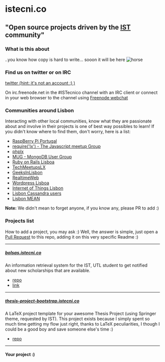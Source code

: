 istecni.co
==========

## "Open source projects driven by the [IST](http://ist.utl.pt) community"


### What is this about

..you know how copy is hard to write... sooon it will be here
![horse](http://i0.kym-cdn.com/photos/images/newsfeed/000/117/014/GsE3k.jpg)


### Find us on twitter or on IRC

[twitter (hint: it's not an account :) )](https://twitter.com/search?src=typd&q=%23ISTecnico)

On irc.freenode.net in the #ISTecnico channel with an IRC client or connect in your web browser to the channel using [Freenode webchat](http://webchat.freenode.net/?channels=ISTecnico)

### Communities around Lisbon

Interacting with other local communities, know what they are passionate about and involve in their projects is one of best way possibles to learn! If you didn't know where to find them, don't worry, here is a list:

* [RaspBerry Pi Portugal](http://raspberrypiportugal.com/)
* [require('lx') - The Javascript meetup Group](http://www.meetup.com/require-lx/)
* [phplx](http://www.meetup.com/php-lx/)
* [MUG - MongoDB User Group](http://www.meetup.com/Lisbon-MongoDB-User-Group/)
* [Ruby on Rails Lisboa](http://www.meetup.com/ruby-lx/)
* [TechMeetupsLX](http://www.meetup.com/TechMeetupsLX/)
* [GeeksInLisbon](http://www.meetup.com/GeeksIn-Lisbon/)
* [RealtimeWeb](http://www.meetup.com/realtime/)
* [Wordpress Lisboa](http://www.meetup.com/WordPress-Lisboa/)
* [Internet of Things Lisbon](http://www.meetup.com/IoT-Lisboa/)
* [Lisbon Cassandra users](http://www.meetup.com/Lisbon-Cassandra-Users/)
* [Lisbon MEAN](http://www.meetup.com/meanstack/)


**Note:** We didn't mean to forget anyone, if you know any, please PR to add :)

### Projects list

How to add a project, you may ask :) Well, the answer is simple, just open 
a [Pull Request](https://help.github.com/articles/using-pull-requests) to 
this repo, adding it on this very specific Readme :)


--------------
##### [bolsas.istecni.co](http://bolsas.istecni.co)

An information retrieval system for the IST, UTL student to get notified about new scholarships that are available.

* [repo](https://github.com/diasdavid/bolsas.istecni.co)
* [link](http://bolsas.istecni.co)

--------------

##### [thesis-project-bootstrap.istecni.co](https://github.com/diasdavid/thesis-project-bootstrap.istecni.co)

A LaTeX project template for your awesome Thesis Project (using Springer theme, requested by IST). This project exists because I simply spent so much time getting my flow just right, thanks to LaTeX peculiarities, I though I could be a good boy and save someone else's time :)

* [repo](https://github.com/diasdavid/thesis-project-bootstrap.istecni.co)


--------------
#### Your project :)
